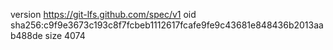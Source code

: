 version https://git-lfs.github.com/spec/v1
oid sha256:c9f9e3673c193c8f7fcbeb1112617fcafe9fe9c43681e848436b2013aab488de
size 4074
